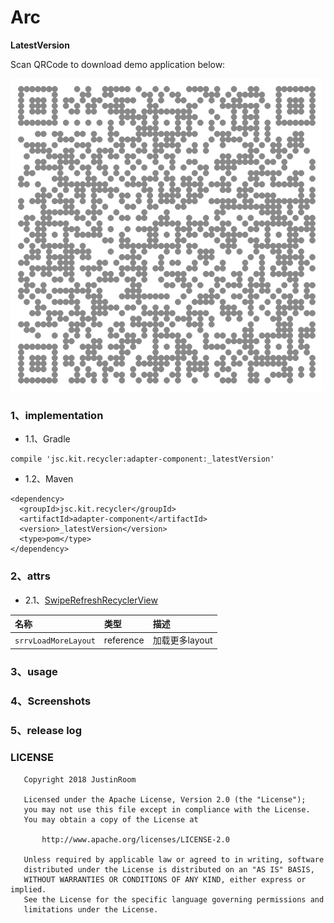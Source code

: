 # Arc
**LatestVersion**

Scan QRCode to download demo application below:

![](/app/src/main/res/drawable/simple_adapter_qr_code.png)

### 1、implementation
+ 1.1、Gradle
```
compile 'jsc.kit.recycler:adapter-component:_latestVersion'
```
+ 1.2、Maven
```
<dependency>
  <groupId>jsc.kit.recycler</groupId>
  <artifactId>adapter-component</artifactId>
  <version>_latestVersion</version>
  <type>pom</type>
</dependency>
```

### 2、attrs
+ 2.1、[SwipeRefreshRecyclerView](/adapterLibrary/src/main/java/jsc/kit/recycler/SwipeRefreshRecyclerView.java)

| 名称 | 类型 | 描述 |
|:---|:---|:---|
|`srrvLoadMoreLayout`|reference|加载更多layout|

### 3、usage

### 4、Screenshots

### 5、release log

### LICENSE
```
   Copyright 2018 JustinRoom

   Licensed under the Apache License, Version 2.0 (the "License");
   you may not use this file except in compliance with the License.
   You may obtain a copy of the License at

       http://www.apache.org/licenses/LICENSE-2.0

   Unless required by applicable law or agreed to in writing, software
   distributed under the License is distributed on an "AS IS" BASIS,
   WITHOUT WARRANTIES OR CONDITIONS OF ANY KIND, either express or implied.
   See the License for the specific language governing permissions and
   limitations under the License.
```
